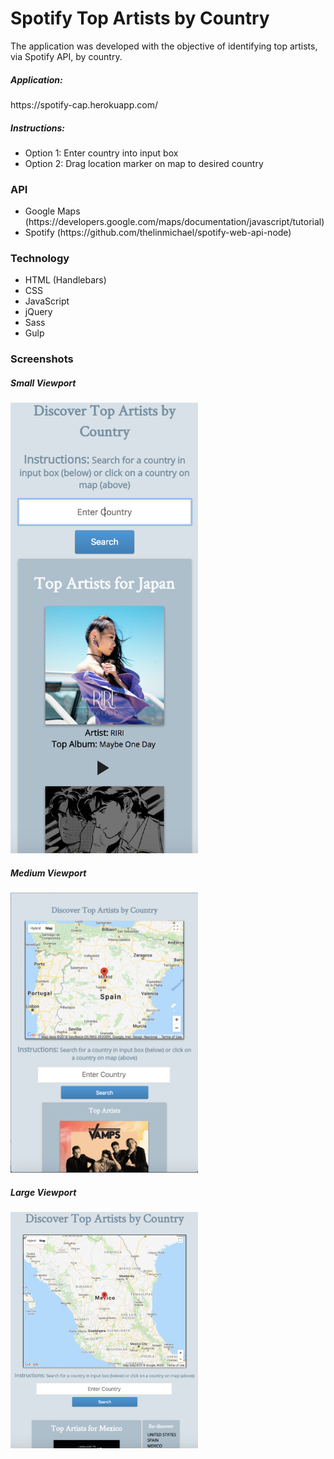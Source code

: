 <h1>Spotify Top Artists by Country</h1>

<p>The application was developed with the objective of identifying top artists, via Spotify API, by country.</p>

<h5>Application:</h5> https://spotify-cap.herokuapp.com/
<h5>Instructions:</h5>
<ul>
	<li>Option 1: Enter country into input box</li>
	<li>Option 2: Drag location marker on map to desired country</li>
</ul>



<h3>API</h3>
<ul>
  <li>Google Maps (https://developers.google.com/maps/documentation/javascript/tutorial)</li>
  <li>Spotify (https://github.com/thelinmichael/spotify-web-api-node)</li>
</ul>


<h3>Technology</h3>
<ul>
  <li>HTML (Handlebars)</li>
  <li>CSS</li>
  <li>JavaScript</li>
  <li>jQuery</li>
  <li>Sass</li>
  <li>Gulp</li>
</ul>

<h3>Screenshots</h3>
<h5>Small Viewport</h5>
<img src="public/images/screenshots/spotify-mobile.png" alt="Small Viewport" width="300px"/>

<h5>Medium Viewport</h5>
<img src="public/images/screenshots/spotify-medium.png" alt="Medium Viewport" width="300px"/>

<h5>Large Viewport</h5>
<img src="public/images/screenshots/spotify-desktop.png" alt="Large Viewport" width="300px"/>
